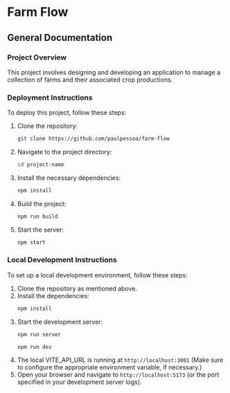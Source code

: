 # Farm Flow

## General Documentation

### Project Overview
This project involves designing and developing an application to manage a collection of farms and their associated crop productions.

### Deployment Instructions
To deploy this project, follow these steps:
1. Clone the repository:
   ```bash
   git clone https://github.com/paulpessoa/farm-flow
   ```
2. Navigate to the project directory:
   ```bash
   cd project-name
   ```
3. Install the necessary dependencies:
   ```bash
   npm install
   ```
4. Build the project:
   ```bash
   npm run build
   ```
5. Start the server:
   ```bash
   npm start
   ```

### Local Development Instructions
To set up a local development environment, follow these steps:
1. Clone the repository as mentioned above.
2. Install the dependencies:
   ```bash
   npm install
   ```
3. Start the development server:
   ```bash
   npm run server
   ```
   ```bash
   npm run dev
   ```
4. The local VITE_API_URL is running at `http://localhost:3001` (Make sure to configure the appropriate environment variable, if necessary.)
5. Open your browser and navigate to `http://localhost:5173` (or the port specified in your development server logs).